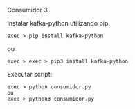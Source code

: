 Consumidor 3

Instalar kafka-python utilizando pip:

    exec > pip install kafka-python

ou

    exec > exec > pip3 install kafka-python

Executar script:

    exec > python consumidor.py
	ou
    exec > python3 consumidor.py